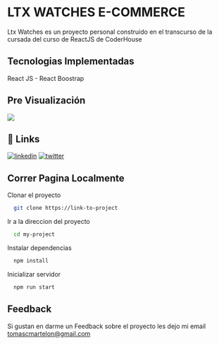 
# LTX WATCHES E-COMMERCE

Ltx Watches es un proyecto personal construido en el transcurso de la cursada del curso de ReactJS de CoderHouse



## Tecnologias Implementadas

React JS - React Boostrap  



## Pre Visualización
![](https://media.giphy.com/media/ITssafUg5zcP1oI49P/giphy.gif)


## 🔗 Links
[![linkedin](https://img.shields.io/badge/linkedin-0A66C2?style=for-the-badge&logo=linkedin&logoColor=white)](https://www.linkedin.com/)
[![twitter](https://img.shields.io/badge/twitter-1DA1F2?style=for-the-badge&logo=twitter&logoColor=white)](https://twitter.com/)


## Correr Pagina Localmente

Clonar el proyecto

```bash
  git clone https://link-to-project
```

Ir a la direccion del proyecto

```bash
  cd my-project
```

Instalar dependencias

```bash
  npm install
```

Inicializar servidor

```bash
  npm run start
```


## Feedback

Si gustan en darme un Feedback sobre el proyecto les dejo mi email tomascmartelon@gmail.com

